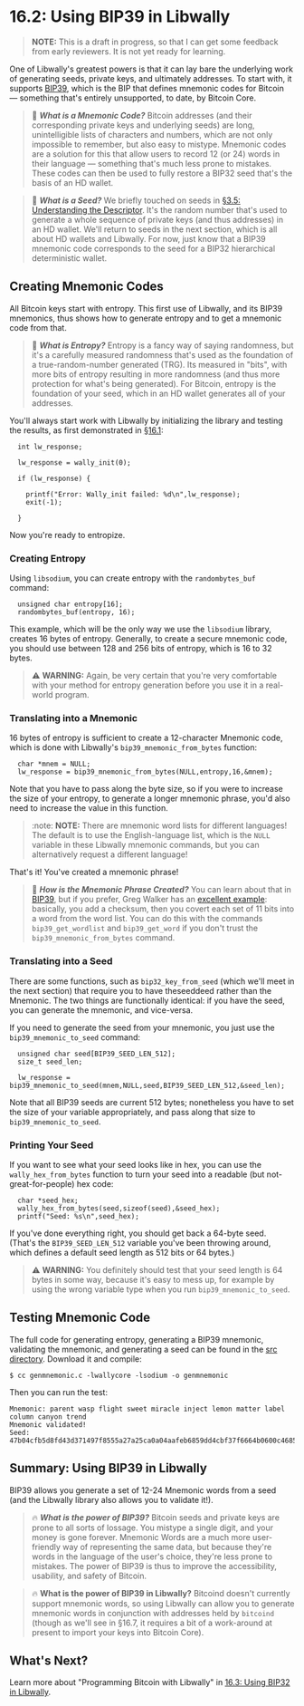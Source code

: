 # 16.2: Using BIP39 in Libwally

> **NOTE:** This is a draft in progress, so that I can get some feedback from early reviewers. It is not yet ready for learning.

One of Libwally's greatest powers is that it can lay bare the underlying work of generating seeds, private keys, and ultimately addresses. To start with, it supports [BIP39](https://github.com/bitcoin/bips/blob/master/bip-0039.mediawiki), which is the BIP that defines mnemonic codes for Bitcoin — something that's entirely unsupported, to date, by Bitcoin Core.

> :book: ***What is a Mnemonic Code?*** Bitcoin addresses (and their corresponding private keys and underlying seeds) are long, unintelligible lists of characters and numbers, which are not only impossible to remember, but also easy to mistype. Mnemonic codes are a solution for this that allow users to record 12 (or 24) words in their language — something that's much less prone to mistakes. These codes can then be used to fully restore a BIP32 seed that's the basis of an HD wallet.

> :book: ***What is a Seed?*** We briefly touched on seeds in [§3.5: Understanding the Descriptor](03_5_Understanding_the_Descriptor.md). It's the random number that's used to generate a whole sequence of private keys (and thus addresses) in an HD wallet. We'll return to seeds in the next section, which is all about HD wallets and Libwally. For now, just know that a BIP39 mnemonic code corresponds to the seed for a BIP32 hierarchical deterministic wallet.

## Creating Mnemonic Codes

All Bitcoin keys start with entropy. This first use of Libwally, and its BIP39 mnemonics, thus shows how to generate entropy and to get a mnemonic code from that.

> :book: ***What is Entropy?*** Entropy is a fancy way of saying randomness, but it's a carefully measured randomness that's used as the foundation of a true-random-number generated (TRG). Its measured in "bits", with more bits of entropy resulting in more randomness (and thus more protection for what's being generated). For Bitcoin, entropy is the foundation of your seed, which in an HD wallet generates all of your addresses.

You'll always start work with Libwally by initializing the library and testing the results, as first demonstrated in [§16.1](16_1_Setting_Up_Libwally.md):
```
  int lw_response;

  lw_response = wally_init(0);

  if (lw_response) {

    printf("Error: Wally_init failed: %d\n",lw_response);
    exit(-1);
    
  }
```
Now you're ready to entropize.

### Creating Entropy

Using `libsodium`, you can create entropy with the `randombytes_buf` command:
```
  unsigned char entropy[16];  
  randombytes_buf(entropy, 16);
```
This example, which will be the only way we use the `libsodium` library, creates 16 bytes of entropy. Generally, to create a secure mnemonic code, you should use between 128 and 256 bits of entropy, which is 16 to 32 bytes.

>:warning: **WARNING:** Again, be very certain that you're very comfortable with your method for entropy generation before you use it in a real-world program.

### Translating into a Mnemonic

16 bytes of entropy is sufficient to create a 12-character Mnemonic code, which is done with Libwally's `bip39_mnemonic_from_bytes` function:
```
  char *mnem = NULL;
  lw_response = bip39_mnemonic_from_bytes(NULL,entropy,16,&mnem);
```
Note that you have to pass along the byte size, so if you were to increase the size of your entropy, to generate a longer mnemonic phrase, you'd also need to increase the value in this function.

> :note: **NOTE:** There are mnemonic word lists for different languages! The default is to use the English-language list, which is the `NULL` variable in these Libwally mnemonic commands, but you can alternatively request a different language!

That's it! You've created a mnemonic phrase!

>:book: ***How is the Mnemonic Phrase Created?*** You can learn about that in [BIP39](https://github.com/bitcoin/bips/blob/master/bip-0039.mediawiki), but if you prefer, Greg Walker has an [excellent example](https://learnmeabitcoin.com/technical/mnemonic): basically, you add a checksum, then you covert each set of 11 bits into a word from the word list. You can do this with the commands `bip39_get_wordlist` and `bip39_get_word` if you don't trust the `bip39_mnemonic_from_bytes` command.

### Translating into a Seed

There are some functions, such as `bip32_key_from_seed` (which we'll meet in the next section) that require you to have theseeddeed rather than the Mnemonic. The two things are functionally identical: if you have the seed, you can generate the mnemonic, and vice-versa.

If you need to generate the seed from your mnemonic, you just use the `bip39_mnemonic_to_seed` command:
```
  unsigned char seed[BIP39_SEED_LEN_512];
  size_t seed_len;
  
  lw_response = bip39_mnemonic_to_seed(mnem,NULL,seed,BIP39_SEED_LEN_512,&seed_len);
```
Note that all BIP39 seeds are current 512 bytes; nonetheless you have to set the size of your variable appropriately, and pass along that size to `bip39_mnemonic_to_seed`.

### Printing Your Seed

If you want to see what your seed looks like in hex, you can use the `wally_hex_from_bytes` function to turn your seed into a readable (but not-great-for-people) hex code:
```
  char *seed_hex;
  wally_hex_from_bytes(seed,sizeof(seed),&seed_hex);
  printf("Seed: %s\n",seed_hex);
```
If you've done everything right, you should get back a 64-byte seed. (That's the `BIP39_SEED_LEN_512` variable you've been throwing around, which defines a default seed length as 512 bits or 64 bytes.)

> :warning: **WARNING:** You definitely should test that your seed length is 64 bytes in some way, because it's easy to mess up, for example by using the wrong variable type when you run `bip39_mnemonic_to_seed`.

## Testing Mnemonic Code

The full code for generating entropy, generating a BIP39 mnemonic, validating the mnemonic, and generating a seed can be found in the [src directory](src/16_2_genmnemonic.c). Download it and compile:
```
$ cc genmnemonic.c -lwallycore -lsodium -o genmnemonic
```
Then you can run the test:
```
Mnemonic: parent wasp flight sweet miracle inject lemon matter label column canyon trend
Mnemonic validated!
Seed: 47b04cfb5d8fd43d371497f8555a27a25ca0a04aafeb6859dd4cbf37f6664b0600c4685c1efac29c082b1df29081f7a46f94a26f618fc6fd38d8bc7b6cd344c7
```

## Summary: Using BIP39 in Libwally

BIP39 allows you generate a set of 12-24 Mnemonic words from a seed (and the Libwally library also allows you to validate it!).

> :fire: ***What is the power of BIP39?*** Bitcoin seeds and private keys are prone to all sorts of lossage. You mistype a single digit, and your money is gone forever. Mnemonic Words are a much more user-friendly way of representing the same data, but because they're words in the language of the user's choice, they're less prone to mistakes. The power of BIP39 is thus to improve the accessibility, usability, and safety of Bitcoin.

> :fire: **What is the power of BIP39 in Libwally?** Bitcoind doesn't currently support mnemonic words, so using Libwally can allow you to generate mnemonic words in conjunction with addresses held by `bitcoind` (though as we'll see in §16.7, it requires a bit of a work-around at present to import your keys into Bitcoin Core).

## What's Next?

Learn more about "Programming Bitcoin with Libwally" in [16.3: Using BIP32 in Libwally](16_3_Using_BIP39_in_Libwally.md).
